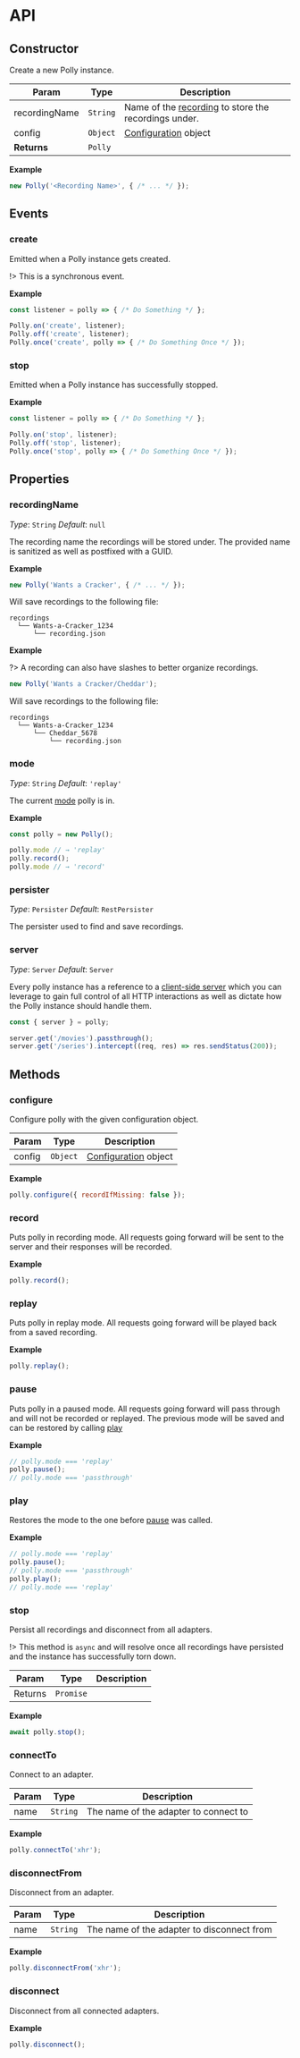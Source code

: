# API

## Constructor

Create a new Polly instance.

| Param | Type | Description |
|  ---  | ---  |     ---     |
| recordingName | `String` | Name of the [recording](api#recordingName) to store the recordings under. |
| config | `Object` | [Configuration](configuration) object |
| __Returns__ | `Polly` | &nbsp; |

__Example__

```js
new Polly('<Recording Name>', { /* ... */ });
```

## Events

### create

Emitted when a Polly instance gets created.

!> This is a synchronous event.

__Example__

```js
const listener = polly => { /* Do Something */ };

Polly.on('create', listener);
Polly.off('create', listener);
Polly.once('create', polly => { /* Do Something Once */ });
```

### stop

Emitted when a Polly instance has successfully stopped.

__Example__

```js
const listener = polly => { /* Do Something */ };

Polly.on('stop', listener);
Polly.off('stop', listener);
Polly.once('stop', polly => { /* Do Something Once */ });
```

## Properties

### recordingName

_Type_: `String`
_Default_: `null`

The recording name the recordings will be stored under. The provided name is
sanitized as well as postfixed with a GUID.

__Example__

```js
new Polly('Wants a Cracker', { /* ... */ });
```

Will save recordings to the following file:

```text
recordings
  └── Wants-a-Cracker_1234
      └── recording.json
```

__Example__

?> A recording can also have slashes to better organize recordings.

```js
new Polly('Wants a Cracker/Cheddar');
```

Will save recordings to the following file:

```text
recordings
  └── Wants-a-Cracker_1234
      └── Cheddar_5678
          └── recording.json
```

### mode

_Type_: `String`
_Default_: `'replay'`

The current [mode](configuration#mode) polly is in.

__Example__

```js
const polly = new Polly();

polly.mode // → 'replay'
polly.record();
polly.mode // → 'record'
```

### persister

_Type_: `Persister`
_Default_: `RestPersister`

The persister used to find and save recordings.

### server

_Type_: `Server`
_Default_: `Server`

Every polly instance has a reference to a [client-side server](server/overview) which you can leverage
to gain full control of all HTTP interactions as well as dictate how the Polly instance
should handle them.

```js
const { server } = polly;

server.get('/movies').passthrough();
server.get('/series').intercept((req, res) => res.sendStatus(200));
```

## Methods

### configure

Configure polly with the given configuration object.

| Param | Type | Description |
|  ---  | ---  |     ---     |
| config | `Object` | [Configuration](configuration) object |

__Example__

```js
polly.configure({ recordIfMissing: false });
```

### record

Puts polly in recording mode. All requests going forward will
be sent to the server and their responses will be recorded.

__Example__

```js
polly.record();
```

### replay

Puts polly in replay mode. All requests going forward will be
played back from a saved recording.

__Example__

```js
polly.replay();
```

### pause

Puts polly in a paused mode. All requests going forward will pass through
and will not be recorded or replayed. The previous mode will be saved and can
be restored by calling [play](api#play)

__Example__

```js
// polly.mode === 'replay'
polly.pause();
// polly.mode === 'passthrough'
```

### play

Restores the mode to the one before [pause](api#pause) was called.

__Example__

```js
// polly.mode === 'replay'
polly.pause();
// polly.mode === 'passthrough'
polly.play();
// polly.mode === 'replay'
```

### stop

Persist all recordings and disconnect from all adapters.

!> This method is `async` and will resolve once all recordings have
persisted and the instance has successfully torn down.

| Param | Type | Description |
|  ---  | ---  |     ---     |
| Returns | `Promise` | &nbsp; |

__Example__

```js
await polly.stop();
```

### connectTo

Connect to an adapter.

| Param | Type | Description |
|  ---  | ---  |     ---     |
| name | `String` | The name of the adapter to connect to |

__Example__

```js
polly.connectTo('xhr');
```

### disconnectFrom

Disconnect from an adapter.

| Param | Type | Description |
|  ---  | ---  |     ---     |
| name | `String` | The name of the adapter to disconnect from |

__Example__

```js
polly.disconnectFrom('xhr');
```

### disconnect

Disconnect from all connected adapters.

__Example__

```js
polly.disconnect();
```
